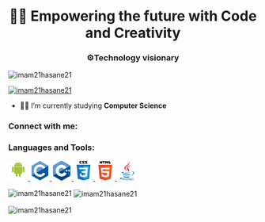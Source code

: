 <h1 align="center">🧑‍💻 Empowering the future with Code and Creativity</h1>
<h3 align="center">⚙️Technology visionary</h3>

<p align="left"> <img src="https://komarev.com/ghpvc/?username=imam21hasane21&label=Profile%20views&color=0e75b6&style=flat" alt="imam21hasane21" /> </p>

<p align="left"> <a href="https://github.com/ryo-ma/github-profile-trophy"><img src="https://github-profile-trophy.vercel.app/?username=imam21hasane21" alt="imam21hasane21" /></a> </p>

- 🧑‍🎓 I’m currently studying **Computer Science**

<h3 align="left">Connect with me:</h3>
<p align="left">
</p>

<h3 align="left">Languages and Tools:</h3>
<p align="left"> <a href="https://developer.android.com" target="_blank" rel="noreferrer"> <img src="https://raw.githubusercontent.com/devicons/devicon/master/icons/android/android-original-wordmark.svg" alt="android" width="40" height="40"/> </a> <a href="https://www.cprogramming.com/" target="_blank" rel="noreferrer"> <img src="https://raw.githubusercontent.com/devicons/devicon/master/icons/c/c-original.svg" alt="c" width="40" height="40"/> </a> <a href="https://www.w3schools.com/cpp/" target="_blank" rel="noreferrer"> <img src="https://raw.githubusercontent.com/devicons/devicon/master/icons/cplusplus/cplusplus-original.svg" alt="cplusplus" width="40" height="40"/> </a> <a href="https://www.w3schools.com/css/" target="_blank" rel="noreferrer"> <img src="https://raw.githubusercontent.com/devicons/devicon/master/icons/css3/css3-original-wordmark.svg" alt="css3" width="40" height="40"/> </a> <a href="https://www.w3.org/html/" target="_blank" rel="noreferrer"> <img src="https://raw.githubusercontent.com/devicons/devicon/master/icons/html5/html5-original-wordmark.svg" alt="html5" width="40" height="40"/> </a> <a href="https://www.java.com" target="_blank" rel="noreferrer"> <img src="https://raw.githubusercontent.com/devicons/devicon/master/icons/java/java-original.svg" alt="java" width="40" height="40"/> </a> </p>

<p><img align="left" src="https://github-readme-stats.vercel.app/api/top-langs?username=imam21hasane21&show_icons=true&locale=en&layout=compact" alt="imam21hasane21" /></p>

<p>&nbsp;<img align="center" src="https://github-readme-stats.vercel.app/api?username=imam21hasane21&show_icons=true&locale=en" alt="imam21hasane21" /></p>

<p><img align="center" src="https://github-readme-streak-stats.herokuapp.com/?user=imam21hasane21&" alt="imam21hasane21" /></p>
